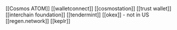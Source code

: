 [[Cosmos ATOM]]
[[walletconnect]]
[[cosmostation]]
[[trust wallet]]
[[interchain foundation]]
[[tendermint]]
[[okex]]
	-	not in US
[[regen.network]]
[[keplr]]